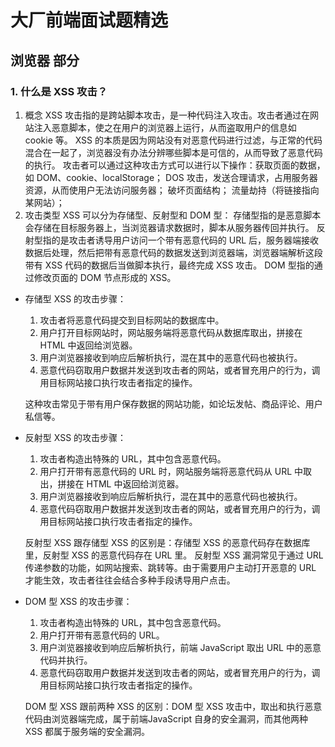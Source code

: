 # 大厂前端面试题精选

## 浏览器 部分

### 1. 什么是 XSS 攻击？
1. 概念
XSS 攻击指的是跨站脚本攻击，是一种代码注入攻击。攻击者通过在网站注入恶意脚本，使之在用户的浏览器上运行，从而盗取用户的信息如 cookie 等。
XSS 的本质是因为网站没有对恶意代码进行过滤，与正常的代码混合在一起了，浏览器没有办法分辨哪些脚本是可信的，从而导致了恶意代码的执行。
攻击者可以通过这种攻击方式可以进行以下操作：获取页面的数据，如 DOM、cookie、localStorage；
DOS 攻击，发送合理请求，占用服务器资源，从而使用户无法访问服务器；
破坏页面结构；
流量劫持（将链接指向某网站）；
2. 攻击类型
XSS 可以分为存储型、反射型和 DOM 型：
存储型指的是恶意脚本会存储在目标服务器上，当浏览器请求数据时，脚本从服务器传回并执行。
反射型指的是攻击者诱导用户访问一个带有恶意代码的 URL 后，服务器端接收数据后处理，然后把带有恶意代码的数据发送到浏览器端，浏览器端解析这段带有 XSS 代码的数据后当做脚本执行，最终完成 XSS 攻击。
DOM 型指的通过修改页面的 DOM 节点形成的 XSS。
- 存储型 XSS 的攻击步骤：
    1. 攻击者将恶意代码提交到⽬标⽹站的数据库中。
    2. ⽤户打开⽬标⽹站时，⽹站服务端将恶意代码从数据库取出，拼接在 HTML 中返回给浏览器。
    3. ⽤户浏览器接收到响应后解析执⾏，混在其中的恶意代码也被执⾏。
    4. 恶意代码窃取⽤户数据并发送到攻击者的⽹站，或者冒充⽤户的⾏为，调⽤⽬标⽹站接⼝执⾏攻击者指定的操作。

    这种攻击常⻅于带有⽤户保存数据的⽹站功能，如论坛发帖、商品评论、⽤户私信等。

- 反射型 XSS 的攻击步骤：
    1. 攻击者构造出特殊的 URL，其中包含恶意代码。
    2. ⽤户打开带有恶意代码的 URL 时，⽹站服务端将恶意代码从 URL 中取出，拼接在 HTML 中返回给浏览器。
    3. ⽤户浏览器接收到响应后解析执⾏，混在其中的恶意代码也被执⾏。
    4. 恶意代码窃取⽤户数据并发送到攻击者的⽹站，或者冒充⽤户的⾏为，调⽤⽬标⽹站接⼝执⾏攻击者指定的操作。

    反射型 XSS 跟存储型 XSS 的区别是：存储型 XSS 的恶意代码存在数据库⾥，反射型 XSS 的恶意代码存在 URL ⾥。
    反射型 XSS 漏洞常⻅于通过 URL 传递参数的功能，如⽹站搜索、跳转等。由于需要⽤户主动打开恶意的 URL 才能⽣效，攻击者往往会结合多种⼿段诱导⽤户点击。

- DOM 型 XSS 的攻击步骤：
    1. 攻击者构造出特殊的 URL，其中包含恶意代码。
    2. ⽤户打开带有恶意代码的 URL。
    3. ⽤户浏览器接收到响应后解析执⾏，前端 JavaScript 取出 URL 中的恶意代码并执⾏。
    4. 恶意代码窃取⽤户数据并发送到攻击者的⽹站，或者冒充⽤户的⾏为，调⽤⽬标⽹站接⼝执⾏攻击者指定的操作。

    DOM 型 XSS 跟前两种 XSS 的区别：DOM 型 XSS 攻击中，取出和执⾏恶意代码由浏览器端完成，属于前端JavaScript ⾃身的安全漏洞，⽽其他两种 XSS 都属于服务端的安全漏洞。

    